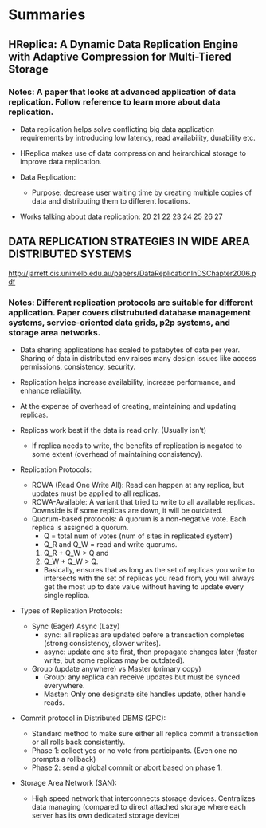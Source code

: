 # Summaries

## HReplica: A Dynamic Data Replication Engine with Adaptive Compression for Multi-Tiered Storage
### Notes: A paper that looks at advanced application of data replication. Follow reference to learn more about data replication.
- Data replication helps solve conflicting big data application requirements by introducing low latency, read availability, durability etc.
- HReplica makes use of data compression and heirarchical storage to improve data replication.
- Data Replication: 
  - Purpose: decrease user waiting time by creating multiple copies of data and distributing them to different locations. 

- Works talking about data replication: 
20 21 22 23 24 25 26 27

## DATA REPLICATION STRATEGIES IN WIDE AREA DISTRIBUTED SYSTEMS 
http://jarrett.cis.unimelb.edu.au/papers/DataReplicationInDSChapter2006.pdf 
### Notes: Different replication protocols are suitable for different application. Paper covers distrubuted database management systems, service-oriented data grids, p2p systems, and storage area networks.
- Data sharing applications has scaled to patabytes of data per year. Sharing of data in distributed env raises many design issues like access permissions, consistency, security. 
- Replication helps increase availability, increase performance, and enhance reliability.
- At the expense of overhead of creating, maintaining and updating replicas.
- Replicas work best if the data is read only. (Usually isn't)
  - If replica needs to write, the benefits of replication is negated to some extent (overhead of maintaining consistency).
- Replication Protocols:
  - ROWA (Read One Write All): Read can happen at any replica, but updates must be applied to all replicas.
  - ROWA-Available: A variant that tried to write to all available replicas. Downside is if some replicas are down, it will be outdated.
  - Quorum-based protocols: A quorum is a non-negative vote. Each replica is assigned a quorum.
    - Q = total num of votes (num of sites in replicated system)
    - Q_R and Q_W = read and write quorums.
    1. Q_R + Q_W > Q and
    2. Q_W + Q_W > Q.
    - Basically, ensures that as long as the set of replicas you write to intersects with the set of replicas you read from, you will always get the most up to date value without having to update every single replica.

- Types of Replication Protocols:
  - Sync (Eager) Async (Lazy)
    - sync: all replicas are updated before a transaction completes (strong consistency, slower writes).
    - async: update one site first, then propagate changes later (faster write, but some replicas may be outdated).
  - Group (update anywhere) vs Master (primary copy)
    - Group: any replica can receive updates but must be synced everywhere.
    - Master: Only one designate site handles update, other handle reads. 
  
- Commit protocol in Distributed DBMS (2PC):
  - Standard method to make sure either all replica commit a transaction or all rolls back consistently.
  - Phase 1: collect yes or no vote from participants. (Even one no prompts a rollback)
  - Phase 2: send a global commit or abort based on phase 1.

- Storage Area Network (SAN):
  - High speed network that interconnects storage devices. Centralizes data managing (compared to direct attached storage where each server has its own dedicated storage device)


